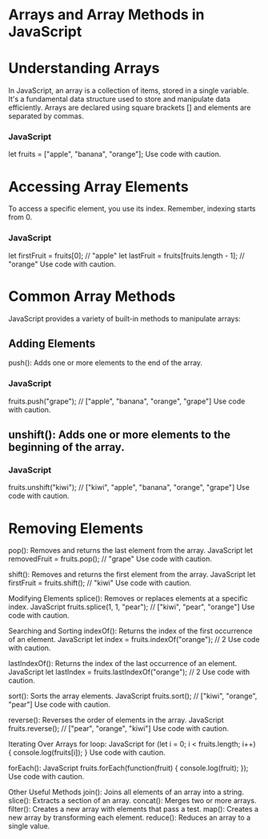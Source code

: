 # Arrays and Array Methods in JavaScript

# Understanding Arrays
In JavaScript, an array is a collection of items, stored in a single variable. It's a fundamental data structure used to store and manipulate data efficiently. Arrays are declared using square brackets [] and elements are separated by commas.

### JavaScript
let fruits = ["apple", "banana", "orange"];
Use code with caution.

# Accessing Array Elements
To access a specific element, you use its index. Remember, indexing starts from 0.

### JavaScript
let firstFruit = fruits[0]; // "apple"
let lastFruit = fruits[fruits.length - 1]; // "orange"
Use code with caution.

# Common Array Methods
JavaScript provides a variety of built-in methods to manipulate arrays:

## Adding Elements
push(): Adds one or more elements to the end of the array.
### JavaScript
fruits.push("grape"); // ["apple", "banana", "orange", "grape"]
Use code with caution.

## unshift(): Adds one or more elements to the beginning of the array.
### JavaScript
fruits.unshift("kiwi"); // ["kiwi", "apple", "banana", "orange", "grape"]
Use code with caution.

# Removing Elements
pop(): Removes and returns the last element from the array.
JavaScript
let removedFruit = fruits.pop(); // "grape"
Use code with caution.

shift(): Removes and returns the first element from the array.
JavaScript
let firstFruit = fruits.shift(); // "kiwi"
Use code with caution.

Modifying Elements
splice(): Removes or replaces elements at a specific index.
JavaScript
fruits.splice(1, 1, "pear"); // ["kiwi", "pear", "orange"]
Use code with caution.

Searching and Sorting
indexOf(): Returns the index of the first occurrence of an element.
JavaScript
let index = fruits.indexOf("orange"); // 2
Use code with caution.

lastIndexOf(): Returns the index of the last occurrence of an element.
JavaScript
let lastIndex = fruits.lastIndexOf("orange"); // 2
Use code with caution.

sort(): Sorts the array elements.
JavaScript
fruits.sort(); // ["kiwi", "orange", "pear"]
Use code with caution.

reverse(): Reverses the order of elements in the array.
JavaScript
fruits.reverse(); // ["pear", "orange", "kiwi"]
Use code with caution.

Iterating Over Arrays
for loop:
JavaScript
for (let i = 0; i < fruits.length; i++) {
    console.log(fruits[i]);
}
Use code with caution.

forEach():
JavaScript
fruits.forEach(function(fruit) {
    console.log(fruit);
});
Use code with caution.

Other Useful Methods
join(): Joins all elements of an array into a string.
slice(): Extracts a section of an array.
concat(): Merges two or more arrays.
filter(): Creates a new array with elements that pass a test.
map(): Creates a new array by transforming each element.
reduce(): Reduces an array to a single value.

